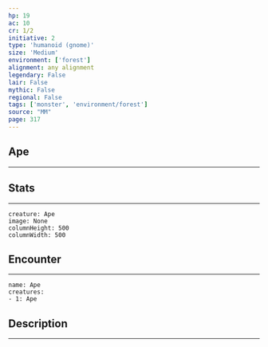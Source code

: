 ```yaml
---
hp: 19
ac: 10
cr: 1/2
initiative: 2
type: 'humanoid (gnome)'    
size: 'Medium'
environment: ['forest']
alignment: any alignment
legendary: False
lair: False
mythic: False
regional: False
tags: ['monster', 'environment/forest']
source: "MM"
page: 317
---
```


## Ape
---



## Stats
---

```statblock
creature: Ape
image: None
columnHeight: 500
columnWidth: 500
```

## Encounter
---

```encounter-table
name: Ape
creatures:
- 1: Ape
```

## Description
---




